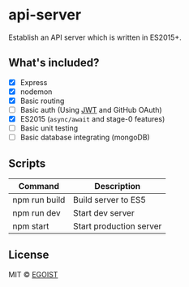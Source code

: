 # api-server

Establish an API server which is written in ES2015+.

## What's included?

- [x] Express
- [x] nodemon
- [x] Basic routing
- [ ] Basic auth (Using [JWT](https://github.com/auth0/node-jsonwebtoken) and GitHub OAuth)
- [x] ES2015 (`async/await` and stage-0 features)
- [ ] Basic unit testing
- [ ] Basic database integrating (mongoDB)

## Scripts

|Command|Description|
|---|---|
|npm run build|Build server to ES5|
|npm run dev|Start dev server|
|npm start|Start production server|

## License

MIT &copy; [EGOIST](https://github.com/egoist)
